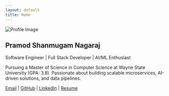 ```yaml
---
layout: default
title: Home
---
```


<section class="home">
  <img src="{{ '/assets/images/profile.jpg' | relative_url }}" alt="Profile Image" class="profile-pic">

  <h1>Pramod Shanmugam Nagaraj</h1>
  <p>Software Engineer | Full Stack Developer | AI/ML Enthusiast</p>
  <p>
    Pursuing a Master of Science in Computer Science at Wayne State University (GPA: 3.8). 
    Passionate about building scalable microservices, AI-driven solutions, and data pipelines.
  </p>

  <div class="contact-links">
    <a href="{{ site.social_links.email }}">Email</a> |
    <a href="{{ site.social_links.github }}" target="_blank">GitHub</a> |
    <a href="{{ site.social_links.linkedin }}" target="_blank">LinkedIn</a> |
    <a href="{{ site.social_links.resume }}" target="_blank">Resume</a>
  </div>
</section>
